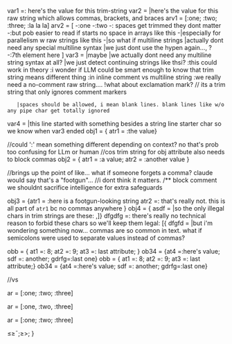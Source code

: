 
var1 =: here's the value for this trim-string
var2 = |here's the value for this raw string which allows commas, brackets, and braces
arv1 = [:one; :two; :three; :la la la]
arv2 = [
  -:one
  -:two
  -: spaces get trimmed they dont matter 
  -:but pob easier to read if starts no space in arrays like this
  -|especially for parallelism w raw strings like this
  -|so what if multiline strings
   |actually dont need any special multiline syntax
   |we just dont use the hypen again..., ?
  -:7th element here
]
var3 = |maybe
       |we actually dont need any multiline string syntax at all?
       |we just detect continuing strings like thsi?
       :this could work in theory
       :i wonder if LLM could be smart enough to know that trim string means different thing 
       :in inline comment vs multiline string
       :we really need a no-comment raw string.... 
       !what about exclamation mark? // its a trim string that only ignores comment markers

       |spaces should be allowed, i mean blank lines. blank lines like w/o any pipe char get totally ignored

var4 = |this line started with something besides a string line starter char so we know when var3 ended
obj1 = { atr1 = :the value}

//could ':' mean something different depending on context? no that's prob too confusing for LLm or human
//cos trim string for obj attribute also needs to block commas 
obj2 = { atr1 = :a value; atr2 = :another value }

//brings up the point of like... what if someone forgets a comma? claude would say that's a "footgun"...
//i dont think it matters. 
/**
block comment
we shouldnt sacrifice intelligence for extra safeguards

obj3 = {atr1 = :here is a footgun-looking string atr2 =: that's really not. this is all part of `atr1` bc no commas anywhere }
obj4 = {
  asdf = |so the only illegal chars in trim strings are these: ,]}
  dfgdfg =: there's really no technical reason to forbid these chars so we'll keep them legal: [{
  dfgfd  = |but i'm wondering something now... commas are so common in text. what if semicolons were used to separate values instead of commas?
  
  obb = { at1 =: 8; at2 =: 9; at3 =: last attribute; }
  ob34 = {at4 =:here's value; sdf =: another; gdrfg=:last one}
  obb = { at1 =: 8; at2 =: 9; at3 =: last attribute;}
  ob34 = {at4 =:here's value; sdf =: another; gdrfg=:last one}

  //vs

  ar = [:one; :two; :three]


  ar = [:one, :two, :three]

  ar = [:one; :two; :three]

≤≥¯;≥>;
}